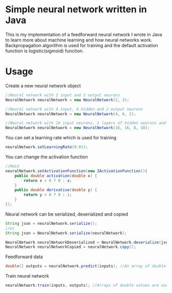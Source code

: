 # Simple neural network written in Java
This is my implementation of a feedforward neural network I wrote in Java to learn more about machine learning and how neural networks work.
Backpropagation algorithm is used for training and the default activation function is logistic(sigmoid) function.

# Usage
Create a new neural network object
```java
//Neural network with 2 input and 3 output neurons
NeuralNetwork neuralNetwork = new NeuralNetwork(2, 3);

//Neural network with 4 input, 6 hidden and 2 output neurons
NeuralNetwork neuralNetwork = new NeuralNetwork(4, 6, 2);

//Neural network with 16 input neurons, 2 layers of hidden neurons and 10 output neurons
NeuralNetwork neuralNetwork = new NeuralNetwork(16, 16, 8, 10);
```

You can set a learning rate which is used for training
```java
neuralNetwork.setLearningRate(0.01);
```

You can change the activation function
```java
//ReLU
neuralNetwork.setActivationFunction(new IActivationFunction(){
    public double activation(double x) {
        return x < 0 ? 0 : x;
    }
    public double derivative(double y) {
        return y < 0 ? 0 : 1;
    }
});
```

Neural network can be serialized, deserialized and copied
```java
String json = neuralNetwork.serialize();
//or
String json = NeuralNetwork.serialize(neuralNetwork);

NeuralNetwork neuralNetworkDeserialized = NeuralNetwork.deserialize(json);
NeuralNetwork neuralNetworkCopied = neuralNetwork.copy();
```

Feedforward data
```java
double[] outputs = neuralNetwork.predict(inputs); //An array of double values is used as input
```

Train neural network
```java
neuralNetwork.train(inputs, outputs); //Arrays of double values are used as inputs and outputs
```
